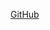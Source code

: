 <!--
.. title: Data Sonification Using a Cortical Representation of Sound
.. slug: cortical-sonification
.. date: 2017-01-09 18:26:25 UTC-05:00
.. tags: neuroscience, visual, sonic, audiovisual, sonification, matlab, michael casey
.. category:
.. link:
.. description:
.. type: text
-->

[GitHub](https://github.com/victor-shepardson/video-feedback-sonification)
